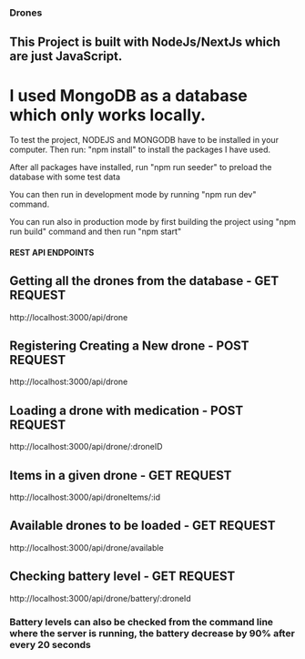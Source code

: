 ### Drones

## This Project is built with NodeJs/NextJs which are just JavaScript.

# I used MongoDB as a database which only works locally.

To test the project, NODEJS and MONGODB have to be installed in your computer.
Then run: "npm install" to install the packages I have used.

After all packages have installed, run "npm run seeder" to preload the database with some test data

You can then run in development mode by running "npm run dev" command.

You can run also in production mode by first building the project using "npm run build" command and then run "npm start"

#### REST API ENDPOINTS

## Getting all the drones from the database - GET REQUEST

http://localhost:3000/api/drone

## Registering Creating a New drone - POST REQUEST

http://localhost:3000/api/drone

## Loading a drone with medication - POST REQUEST

http://localhost:3000/api/drone/:droneID

## Items in a given drone - GET REQUEST

http://localhost:3000/api/droneItems/:id

## Available drones to be loaded - GET REQUEST

http://localhost:3000/api/drone/available

## Checking battery level - GET REQUEST

http://localhost:3000/api/drone/battery/:droneId

### Battery levels can also be checked from the command line where the server is running, the battery decrease by 90% after every 20 seconds
